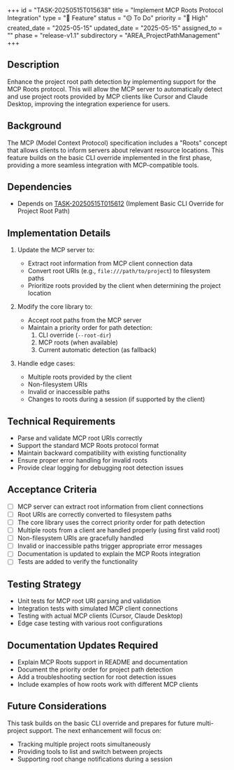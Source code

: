 +++
id = "TASK-20250515T015638"
title = "Implement MCP Roots Protocol Integration"
type = "🌟 Feature"
status = "🟡 To Do"
priority = "🔼 High"
created_date = "2025-05-15"
updated_date = "2025-05-15"
assigned_to = ""
phase = "release-v1.1"
subdirectory = "AREA_ProjectPathManagement"
+++

## Description

Enhance the project root path detection by implementing support for the MCP Roots protocol. This will allow the MCP server to automatically detect and use project roots provided by MCP clients like Cursor and Claude Desktop, improving the integration experience for users.

## Background

The MCP (Model Context Protocol) specification includes a "Roots" concept that allows clients to inform servers about relevant resource locations. This feature builds on the basic CLI override implemented in the first phase, providing a more seamless integration with MCP-compatible tools.

## Dependencies

- Depends on [TASK-20250515T015612](TASK-20250515T015612.md) (Implement Basic CLI Override for Project Root Path)

## Implementation Details

1. Update the MCP server to:
   - Extract root information from MCP client connection data
   - Convert root URIs (e.g., `file:///path/to/project`) to filesystem paths
   - Prioritize roots provided by the client when determining the project location

2. Modify the core library to:
   - Accept root paths from the MCP server
   - Maintain a priority order for path detection:
     1. CLI override (`--root-dir`)
     2. MCP roots (when available)
     3. Current automatic detection (as fallback)

3. Handle edge cases:
   - Multiple roots provided by the client
   - Non-filesystem URIs
   - Invalid or inaccessible paths
   - Changes to roots during a session (if supported by the client)

## Technical Requirements

- Parse and validate MCP root URIs correctly
- Support the standard MCP Roots protocol format
- Maintain backward compatibility with existing functionality
- Ensure proper error handling for invalid roots
- Provide clear logging for debugging root detection issues

## Acceptance Criteria

- [ ] MCP server can extract root information from client connections
- [ ] Root URIs are correctly converted to filesystem paths
- [ ] The core library uses the correct priority order for path detection
- [ ] Multiple roots from a client are handled properly (using first valid root)
- [ ] Non-filesystem URIs are gracefully handled
- [ ] Invalid or inaccessible paths trigger appropriate error messages
- [ ] Documentation is updated to explain the MCP Roots integration
- [ ] Tests are added to verify the functionality

## Testing Strategy

- Unit tests for MCP root URI parsing and validation
- Integration tests with simulated MCP client connections
- Testing with actual MCP clients (Cursor, Claude Desktop)
- Edge case testing with various root configurations

## Documentation Updates Required

- Explain MCP Roots support in README and documentation
- Document the priority order for project path detection
- Add a troubleshooting section for root detection issues
- Include examples of how roots work with different MCP clients

## Future Considerations

This task builds on the basic CLI override and prepares for future multi-project support. The next enhancement will focus on:
- Tracking multiple project roots simultaneously
- Providing tools to list and switch between projects
- Supporting root change notifications during a session

